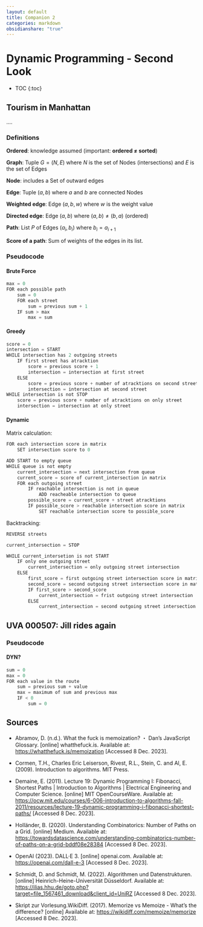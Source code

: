 ```yaml
---
layout: default
title: Companion 2
categories: markdown
obsidianshare: "true"
---
```


<script type="text/javascript" charset="utf-8" 
src="https://cdn.mathjax.org/mathjax/latest/MathJax.js?config=TeX-AMS-MML_HTMLorMML,
https://vincenttam.github.io/javascripts/MathJaxLocal.js"></script>

# Dynamic Programming - Second Look

* TOC <newline>
{:toc}

## Tourism in Manhattan
....

### Definitions

$\textbf{Ordered}$: knowledge assumed (important: **ordered $\neq$ sorted**)

$\textbf{Graph}$: Tuple $G = (N, E)$ where $N$ is the set of Nodes (intersections) and $E$ is the set of Edges

$\textbf{Node}$: includes a Set of outward edges

$\textbf{Edge}$: Tuple $(a, b)$ where $a$ and $b$ are connected Nodes

$\textbf{Weighted edge}$: Edge $(a, b, w)$ where $w$ is the weight value

$\textbf{Directed edge}$: Edge $(a, b)$ where $(a, b) \neq (b, a)$ (ordered)

$\textbf{Path}$: List $P$ of Edges $(a_i, b_i)$ where $b_i = a_{i+1}$ 

$\textbf{Score of a path}$: Sum of weights of the edges in its list.


### Pseudocode

#### Brute Force

```java
max = 0
FOR each possible path
	sum = 0
	FOR each street
		sum = previous sum + 1
	IF sum > max
		max = sum
```


#### Greedy

```java
score = 0
intersection = START
WHILE intersection has 2 outgoing streets
	IF first street has atracktion
		score = previous score + 1
		intersection = intersection at first street
	ELSE
		score = previous score + number of atracktions on second street
		intersection = intersection at second street
WHILE intersection is not STOP
	score = previous score + number of atracktions on only street
	intersection = intersection at only street
```

#### Dynamic

Matrix calculation:
```java
FOR each intersection score in matrix
	SET intersection score to 0

ADD START to empty queue
WHILE queue is not empty
	current_intersection = next intersection from queue
	current_score = score of current_intersection in matrix
	FOR each outgoing street
		IF reachable intersection is not in queue
			ADD reacheable intersection to queue
		possible_score = current_score + street atracktions
		IF possible_score > reachable intersection score in matrix
			SET reachable intersection score to possible_score

```

Backtracking:
```java
REVERSE streets

current_intersection = STOP

WHILE current_intersetion is not START
	IF only one outgoing street
		current_intersection = only outgoing street intersection
	ELSE
		first_score = first outgoing street intersection score in matrix
		second_score = second outgoing street intersection score in matrix
		IF first_score > second_score
			current_intersection = frist outgoing street intersection
		ELSE 
			current_intersection = second outgoing street intersection
```

## UVA 000507: Jill rides again

### Pseudocode

#### DYN?
```java
sum = 0
max = 0
FOR each value in the route
	sum = previous sum + value
	max = maximum of sum and previous max
	IF < 0
		sum = 0
```

## Sources

- Abramov, D. (n.d.). What the fuck is memoization? ・ Dan’s JavaScript Glossary. [online] whatthefuck.is. Available at: <https://whatthefuck.is/memoization> [Accessed 8 Dec. 2023].

- Cormen, T.H., Charles Eric Leiserson, Rivest, R.L., Stein, C. and Al, E. (2009). Introduction to algorithms. MIT Press.

- Demaine, E. (2011). Lecture 19: Dynamic Programming I: Fibonacci, Shortest Paths \| Introduction to Algorithms \| Electrical Engineering and Computer Science. [online] MIT OpenCourseWare. Available at: <https://ocw.mit.edu/courses/6-006-introduction-to-algorithms-fall-2011/resources/lecture-19-dynamic-programming-i-fibonacci-shortest-paths/> [Accessed 8 Dec. 2023].

- Holländer, B. (2020). Understanding Combinatorics: Number of Paths on a Grid. [online] Medium. Available at: <https://towardsdatascience.com/understanding-combinatorics-number-of-paths-on-a-grid-bddf08e28384> [Accessed 8 Dec. 2023].

- OpenAI (2023). DALL·E 3. [online] openai.com. Available at: <https://openai.com/dall-e-3> [Accessed 8 Dec. 2023].

- Schmidt, D. and Schmidt, M. (2022). Algorithmen und Datenstrukturen. [online] Heinrich-Heine-Universität Düsseldorf. Available at: <https://ilias.hhu.de/goto.php?target=file_1567461_download&client_id=UniRZ> [Accessed 8 Dec. 2023]. 

- Skript zur Vorlesung.WikiDiff. (2017). Memorize vs Memoize - What’s the difference? [online] Available at: <https://wikidiff.com/memoize/memorize> [Accessed 8 Dec. 2023].